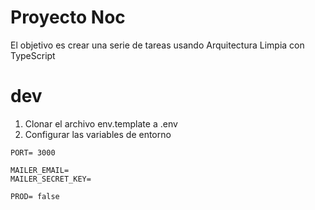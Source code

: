 
# Proyecto Noc

El objetivo es crear una serie de tareas usando Arquitectura Limpia con TypeScript

# dev
1. Clonar el archivo env.template a .env
2. Configurar las variables de entorno

```
PORT= 3000

MAILER_EMAIL=
MAILER_SECRET_KEY=

PROD= false
```